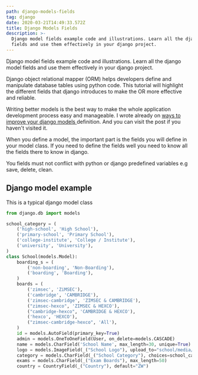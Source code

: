 ```yaml
---
path: django-models-fields
tag: django
date: 2020-03-21T14:49:33.572Z
title: Django Models Fields
description: >-
  Django model fields example code and illustrations. Learn all the django model
  fields and use them effectively in your django project.
---
```

Django model fields example code and illustrations. Learn all the django model fields and use them effectively in your django project.

Django object relational mapper (ORM) helps developers define and manipulate database tables using python code. This tutorial will highlight the different fields that django introduces to make the OR more effective and reliable.

Writing better models is the best way to make the whole application development process easy and manageable. I wrote already on [ways to improve your django models ](https://www.theophilusn.com/blog/django-models-fields-how-to-design-better-django-models/)definition. And you can visit the post if you haven't visited it.

When you define a model, the important part is the fields you will define in your model class. If you need to define the fields well you need to know all the fields there to know in django.

You fields must not conflict with python or django predefined variables e.g save, delete, clean.

## Django model example

This is a typical django model class

```python
from django.db import models

school_category = (
    ('high-school', 'High School'),
    ('primary-school', 'Primary School'),
    ('college-institute', 'College / Institute'),
    ('university', 'University'),
)
class School(models.Model):
    boarding_s = (
        ('non-boarding', 'Non-Boarding'),
        ('boarding', 'Boarding'),
    )
    boards = (
        ('zimsec', 'ZiMSEC'),
        ('cambridge', 'CAMBRIDGE'),
        ('zimsec-cambridge', 'ZIMSEC & CAMBRIDGE'),
        ("zimsec-hexco", 'ZIMSEC & HEXCO'),
        ("cambridge-hexco", 'CAMBRIDGE & HEXCO'),
        ('hexco', 'HEXCO'),
        ("zimsec-cambridge-hexco", 'All'),
    )
    id = models.AutoField(primary_key=True)
    admin = models.OneToOneField(User, on_delete=models.CASCADE)
    name = models.CharField('School Name', max_length=30, unique=True)
    logo = models.ImageField(_("School Logo"), upload_to="school/media/", null=True, blank=True)
    category = models.CharField(_("School Category"), choices=school_category, default="high-school", null=True, blank=True, max_length=50)
    exams = models.CharField(_("Exam Boards"), max_length=50)
    country = CountryField(_("Country"), default="ZW")
```